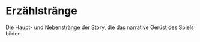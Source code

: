 # Erzählstränge

Die Haupt- und Nebenstränge der Story, die das narrative Gerüst des Spiels bilden.
